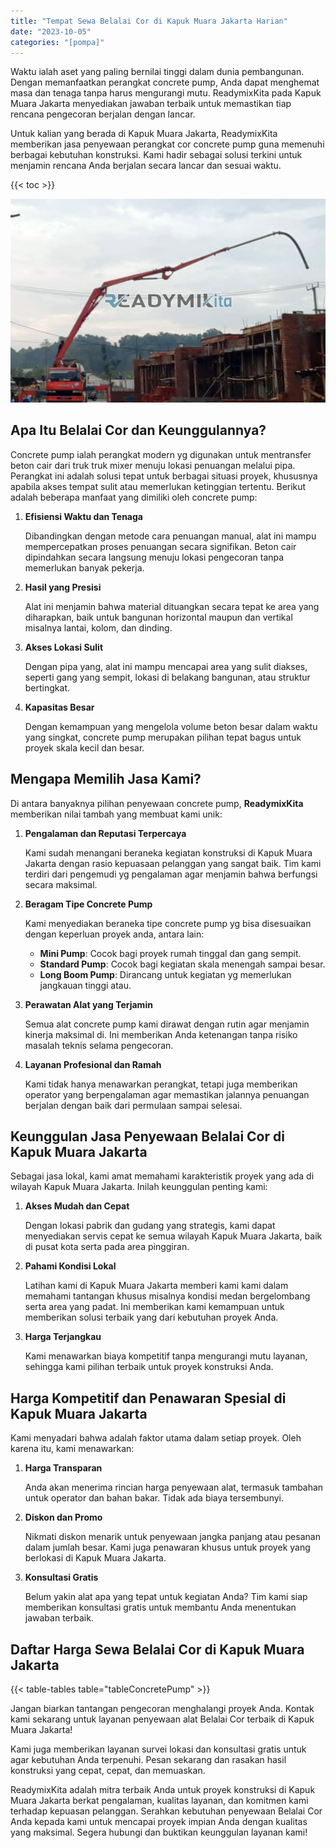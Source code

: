 ```yaml
---
title: "Tempat Sewa Belalai Cor di Kapuk Muara Jakarta Harian"
date: "2023-10-05"
categories: "[pompa]"
---
```


Waktu ialah aset yang paling bernilai tinggi dalam dunia pembangunan. Dengan memanfaatkan perangkat concrete pump, Anda dapat menghemat masa dan tenaga tanpa harus mengurangi mutu. ReadymixKita pada Kapuk Muara Jakarta menyediakan jawaban terbaik untuk memastikan tiap rencana pengecoran berjalan dengan lancar.

Untuk kalian yang berada di Kapuk Muara Jakarta, ReadymixKita memberikan jasa penyewaan perangkat cor concrete pump guna memenuhi berbagai kebutuhan konstruksi. Kami hadir sebagai solusi terkini untuk menjamin rencana Anda berjalan secara lancar dan sesuai waktu.

{{< toc >}}

![Tempat Sewa Belalai Cor di Kapuk Muara Jakarta Harian](/images/pompa/sewa-pompa-04.jpg)

## Apa Itu Belalai Cor dan Keunggulannya?

Concrete pump ialah perangkat modern yg digunakan untuk mentransfer beton cair dari truk truk mixer menuju lokasi penuangan melalui pipa. Perangkat ini adalah solusi tepat untuk berbagai situasi proyek, khususnya apabila akses tempat sulit atau memerlukan ketinggian tertentu. Berikut adalah beberapa manfaat yang dimiliki oleh concrete pump:

1. **Efisiensi Waktu dan Tenaga**

   Dibandingkan dengan metode cara penuangan manual, alat ini mampu mempercepatkan proses penuangan secara signifikan. Beton cair dipindahkan secara langsung menuju lokasi pengecoran tanpa memerlukan banyak pekerja.

2. **Hasil yang Presisi**

   Alat ini menjamin bahwa material dituangkan secara tepat ke area yang diharapkan, baik untuk bangunan horizontal maupun dan vertikal misalnya lantai, kolom, dan dinding.

3. **Akses Lokasi Sulit**

   Dengan pipa yang, alat ini mampu mencapai area yang sulit diakses, seperti gang yang sempit, lokasi di belakang bangunan, atau struktur bertingkat.

4. **Kapasitas Besar**

   Dengan kemampuan yang mengelola volume beton besar dalam waktu yang singkat, concrete pump merupakan pilihan tepat bagus untuk proyek skala kecil dan besar.

## Mengapa Memilih Jasa Kami?

Di antara banyaknya pilihan penyewaan concrete pump, **ReadymixKita** memberikan nilai tambah yang membuat kami unik:

1. **Pengalaman dan Reputasi Terpercaya**

   Kami sudah menangani beraneka kegiatan konstruksi di Kapuk Muara Jakarta dengan rasio kepuasaan pelanggan yang sangat baik. Tim kami terdiri dari pengemudi yg pengalaman agar menjamin bahwa berfungsi secara maksimal.

2. **Beragam Tipe Concrete Pump**

   Kami menyediakan beraneka tipe concrete pump yg bisa disesuaikan dengan keperluan proyek anda, antara lain:
   - **Mini Pump**: Cocok bagi proyek rumah tinggal dan gang sempit.
   - **Standard Pump**: Cocok bagi kegiatan skala menengah sampai besar.
   - **Long Boom Pump**: Dirancang untuk kegiatan yg memerlukan jangkauan tinggi atau.

3. **Perawatan Alat yang Terjamin**

   Semua alat concrete pump kami dirawat dengan rutin agar menjamin kinerja maksimal di. Ini memberikan Anda ketenangan tanpa risiko masalah teknis selama pengecoran.

4. **Layanan Profesional dan Ramah**

   Kami tidak hanya menawarkan perangkat, tetapi juga memberikan operator yang berpengalaman agar memastikan jalannya penuangan berjalan dengan baik dari permulaan sampai selesai.

## Keunggulan Jasa Penyewaan Belalai Cor di Kapuk Muara Jakarta

Sebagai jasa lokal, kami amat memahami karakteristik proyek yang ada di wilayah Kapuk Muara Jakarta. Inilah keunggulan penting kami:

1. **Akses Mudah dan Cepat**

   Dengan lokasi pabrik dan gudang yang strategis, kami dapat menyediakan servis cepat ke semua wilayah Kapuk Muara Jakarta, baik di pusat kota serta pada area pinggiran.

2. **Pahami Kondisi Lokal**

   Latihan kami di Kapuk Muara Jakarta memberi kami kami dalam memahami tantangan khusus misalnya kondisi medan bergelombang serta area yang padat. Ini memberikan kami kemampuan untuk memberikan solusi terbaik yang dari kebutuhan proyek Anda.

3. **Harga Terjangkau**

   Kami menawarkan biaya kompetitif tanpa mengurangi mutu layanan, sehingga kami pilihan terbaik untuk proyek konstruksi Anda.

## Harga Kompetitif dan Penawaran Spesial di Kapuk Muara Jakarta

Kami menyadari bahwa adalah faktor utama dalam setiap proyek. Oleh karena itu, kami menawarkan:

1. **Harga Transparan**

   Anda akan menerima rincian harga penyewaan alat, termasuk tambahan untuk operator dan bahan bakar. Tidak ada biaya tersembunyi.

2. **Diskon dan Promo**

   Nikmati diskon menarik untuk penyewaan jangka panjang atau pesanan dalam jumlah besar. Kami juga penawaran khusus untuk proyek yang berlokasi di Kapuk Muara Jakarta.

3. **Konsultasi Gratis**

   Belum yakin alat apa yang tepat untuk kegiatan Anda? Tim kami siap memberikan konsultasi gratis untuk membantu Anda menentukan jawaban terbaik.

## Daftar Harga Sewa Belalai Cor di Kapuk Muara Jakarta

{{< table-tables table="tableConcretePump" >}}

Jangan biarkan tantangan pengecoran menghalangi proyek Anda. Kontak kami sekarang untuk layanan penyewaan alat Belalai Cor terbaik di Kapuk Muara Jakarta!

Kami juga memberikan layanan survei lokasi dan konsultasi gratis untuk agar kebutuhan Anda terpenuhi. Pesan sekarang dan rasakan hasil konstruksi yang cepat, cepat, dan memuaskan.

ReadymixKita adalah mitra terbaik Anda untuk proyek konstruksi di Kapuk Muara Jakarta berkat pengalaman, kualitas layanan, dan komitmen kami terhadap kepuasan pelanggan. Serahkan kebutuhan penyewaan Belalai Cor Anda kepada kami untuk mencapai proyek impian Anda dengan kualitas yang maksimal. Segera hubungi dan buktikan keunggulan layanan kami!